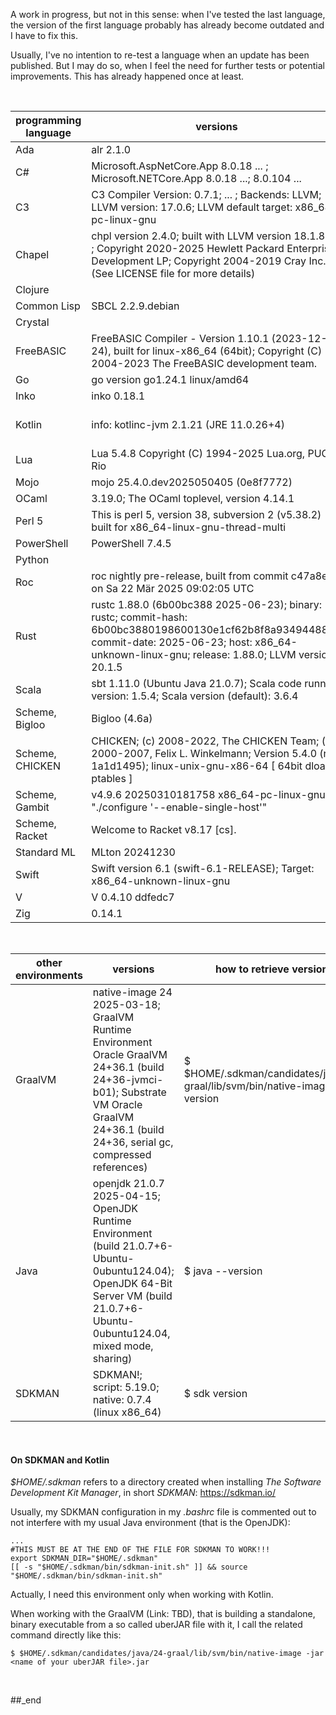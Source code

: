 A work in progress, but not in this sense: when I've tested the last language, the version of the first language probably has already become outdated and I have to fix this.

Usually, I've no intention to re-test a language when an update has been published. But I may do so, when I feel the need for further tests or potential improvements. This has already happened once at least.

<br/>

programming language | versions | Bash command to retrieve versions
--- | --- | ---
Ada | alr 2.1.0 | $ alr --version
C# | Microsoft.AspNetCore.App 8.0.18 ... ; Microsoft.NETCore.App 8.0.18 ...; 8.0.104 ... | $ dotnet --list-runtimes; $ dotnet --list-sdks
C3 | C3 Compiler Version:       0.7.1; ... ; Backends: LLVM; LLVM version: 17.0.6; LLVM default target: x86_64-pc-linux-gnu | $ c3c -V
Chapel | chpl version 2.4.0; built with LLVM version 18.1.8; ... ; Copyright 2020-2025 Hewlett Packard Enterprise Development LP; Copyright 2004-2019 Cray Inc. (See LICENSE file for more details) | $ chpl --version
Clojure |  | 
Common Lisp | SBCL 2.2.9.debian | $ sbcl --version
Crystal |  | 
FreeBASIC | FreeBASIC Compiler - Version 1.10.1 (2023-12-24), built for linux-x86_64 (64bit); Copyright (C) 2004-2023 The FreeBASIC development team. | $ fbc --version
Go | go version go1.24.1 linux/amd64 | $ go version
Inko | inko 0.18.1 | $ inko --version
Kotlin | info: kotlinc-jvm 2.1.21 (JRE 11.0.26+4) | $ $HOME/.sdkman/candidates/kotlin/current/bin/kotlinc -version
Lua | Lua 5.4.8  Copyright (C) 1994-2025 Lua.org, PUC-Rio | $ lua -v
Mojo | mojo 25.4.0.dev2025050405 (0e8f7772) | $ mojo --version
OCaml | 3.19.0; The OCaml toplevel, version 4.14.1 | $ dune --version; $ ocaml --version
Perl 5 | This is perl 5, version 38, subversion 2 (v5.38.2) built for x86_64-linux-gnu-thread-multi | $ perl --version
PowerShell | PowerShell 7.4.5 | $ pwsh -v
Python |  | 
Roc | roc nightly pre-release, built from commit c47a8e9 on Sa 22 Mär 2025 09:02:05 UTC | $ roc --version
Rust | rustc 1.88.0 (6b00bc388 2025-06-23); binary: rustc; commit-hash: 6b00bc3880198600130e1cf62b8f8a93494488cc; commit-date: 2025-06-23; host: x86_64-unknown-linux-gnu; release: 1.88.0; LLVM version: 20.1.5 | $ rustc -V -v
Scala | sbt 1.11.0 (Ubuntu Java 21.0.7); Scala code runner version: 1.5.4; Scala version (default): 3.6.4 | $ sbt; $ sbt --version; $ scala --version
Scheme, Bigloo | Bigloo (4.6a) | $ bigloo -version
Scheme, CHICKEN | CHICKEN; (c) 2008-2022, The CHICKEN Team; (c) 2000-2007, Felix L. Winkelmann; Version 5.4.0 (rev 1a1d1495); linux-unix-gnu-x86-64 [ 64bit dload ptables ] | $ csc -version
Scheme, Gambit | v4.9.6 20250310181758 x86_64-pc-linux-gnu "./configure '--enable-single-host'" | $ gsc -v
Scheme, Racket | Welcome to Racket v8.17 [cs]. | $ racket --version
Standard ML | MLton 20241230 | $ mlton
Swift | Swift version 6.1 (swift-6.1-RELEASE); Target: x86_64-unknown-linux-gnu | $ swift --version
V | V 0.4.10 ddfedc7 | $ v version
Zig | 0.14.1 | $ zig version

<br/>

other environments | versions | how to retrieve versions
--- | --- | ---
GraalVM | native-image 24 2025-03-18; GraalVM Runtime Environment Oracle GraalVM 24+36.1 (build 24+36-jvmci-b01); Substrate VM Oracle GraalVM 24+36.1 (build 24+36, serial gc, compressed references) | $ $HOME/.sdkman/candidates/java/24-graal/lib/svm/bin/native-image --version
Java | openjdk 21.0.7 2025-04-15; OpenJDK Runtime Environment (build 21.0.7+6-Ubuntu-0ubuntu124.04); OpenJDK 64-Bit Server VM (build 21.0.7+6-Ubuntu-0ubuntu124.04, mixed mode, sharing) | $ java --version
SDKMAN | SDKMAN!; script: 5.19.0; native: 0.7.4 (linux x86_64) | $ sdk version

<br/>

#### On SDKMAN and Kotlin

_$HOME/.sdkman_ refers to a directory created when installing _The Software Development Kit Manager_, in short _SDKMAN_: https://sdkman.io/

Usually, my SDKMAN configuration in my _.bashrc_ file is commented out to not interfere with my usual Java environment (that is the OpenJDK):

```
...
#THIS MUST BE AT THE END OF THE FILE FOR SDKMAN TO WORK!!!
export SDKMAN_DIR="$HOME/.sdkman"
[[ -s "$HOME/.sdkman/bin/sdkman-init.sh" ]] && source "$HOME/.sdkman/bin/sdkman-init.sh"
```

Actually, I need this environment only when working with Kotlin.

When working with the GraalVM (Link: TBD), that is building a standalone, binary executable from a so called uberJAR file with it, I call the related command directly like this:

```
$ $HOME/.sdkman/candidates/java/24-graal/lib/svm/bin/native-image -jar <name of your uberJAR file>.jar
```

<br/>

##_end
